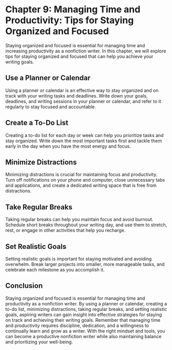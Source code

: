 Chapter 9: Managing Time and Productivity: Tips for Staying Organized and Focused
=================================================================================

Staying organized and focused is essential for managing time and increasing productivity as a nonfiction writer. In this chapter, we will explore tips for staying organized and focused that can help you achieve your writing goals.

Use a Planner or Calendar
-------------------------

Using a planner or calendar is an effective way to stay organized and on track with your writing tasks and deadlines. Write down your goals, deadlines, and writing sessions in your planner or calendar, and refer to it regularly to stay focused and accountable.

Create a To-Do List
-------------------

Creating a to-do list for each day or week can help you prioritize tasks and stay organized. Write down the most important tasks first and tackle them early in the day when you have the most energy and focus.

Minimize Distractions
---------------------

Minimizing distractions is crucial for maintaining focus and productivity. Turn off notifications on your phone and computer, close unnecessary tabs and applications, and create a dedicated writing space that is free from distractions.

Take Regular Breaks
-------------------

Taking regular breaks can help you maintain focus and avoid burnout. Schedule short breaks throughout your writing day, and use them to stretch, rest, or engage in other activities that help you recharge.

Set Realistic Goals
-------------------

Setting realistic goals is important for staying motivated and avoiding overwhelm. Break larger projects into smaller, more manageable tasks, and celebrate each milestone as you accomplish it.

Conclusion
----------

Staying organized and focused is essential for managing time and productivity as a nonfiction writer. By using a planner or calendar, creating a to-do list, minimizing distractions, taking regular breaks, and setting realistic goals, aspiring writers can gain insight into effective strategies for staying on track and achieving their writing goals. Remember that managing time and productivity requires discipline, dedication, and a willingness to continually learn and grow as a writer. With the right mindset and tools, you can become a productive nonfiction writer while also maintaining balance and prioritizing your well-being.
